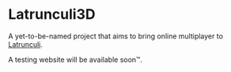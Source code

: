 # Latrunculi3D
A yet-to-be-named project that aims to bring online multiplayer to [Latrunculi](http://en.wikipedia.org/wiki/Ludus_latrunculorum).

A testing website will be available soon™.
